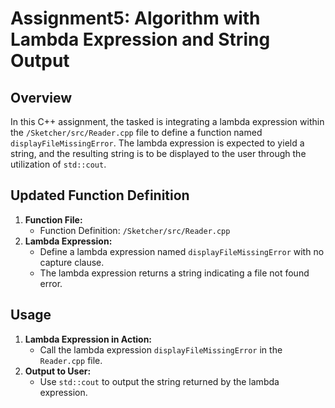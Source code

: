 # Assignment5: Algorithm with Lambda Expression and String Output

## Overview

In this C++ assignment, the tasked is integrating a lambda expression within the `/Sketcher/src/Reader.cpp` file to define a function named `displayFileMissingError`. The lambda expression is expected to yield a string, and the resulting string is to be displayed to the user through the utilization of `std::cout`.

## Updated Function Definition

1. **Function File:**
    - Function Definition: `/Sketcher/src/Reader.cpp`
2. **Lambda Expression:**
    - Define a lambda expression named `displayFileMissingError` with no capture clause.
    - The lambda expression returns a string indicating a file not found error.

## Usage

1. **Lambda Expression in Action:**
    - Call the lambda expression `displayFileMissingError` in the `Reader.cpp` file.
2. **Output to User:**
    - Use `std::cout` to output the string returned by the lambda expression.
